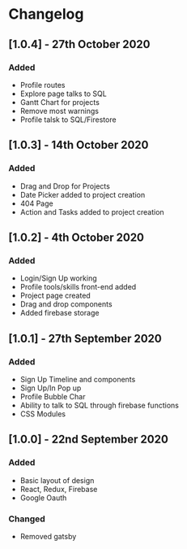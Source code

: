 # Changelog

## [1.0.4] - 27th October 2020

### Added
- Profile routes
- Explore page talks to SQL
- Gantt Chart for projects
- Remove most warnings
- Profile talsk to SQL/Firestore


## [1.0.3] - 14th October 2020

### Added
- Drag and Drop for Projects
- Date Picker added to project creation
- 404 Page
- Action and Tasks added to project creation


## [1.0.2] - 4th October 2020

### Added
- Login/Sign Up working
- Profile tools/skills front-end added
- Project page created
- Drag and drop components
- Added firebase storage

## [1.0.1] - 27th September 2020

### Added
- Sign Up Timeline and components
- Sign Up/In Pop up
- Profile Bubble Char
- Ability to talk to SQL through firebase functions
- CSS Modules

## [1.0.0] - 22nd September 2020

### Added
- Basic layout of design
- React, Redux, Firebase
- Google Oauth

### Changed
- Removed gatsby
